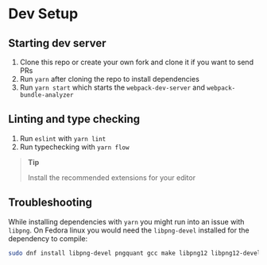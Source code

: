 # Dev Setup

## Starting dev server

1. Clone this repo or create your own fork and clone it if you want to send PRs
2. Run `yarn` after cloning the repo to install dependencies
3. Run `yarn start` which starts the `webpack-dev-server` and `webpack-bundle-analyzer`

## Linting and type checking

1. Run `eslint` with `yarn lint`
2. Run typechecking with `yarn flow`

> **Tip**
>
> Install the recommended extensions for your editor

## Troubleshooting

While installing dependencies with `yarn` you might run into an issue with `libpng`. On Fedora linux you would need the `libpng-devel` installed for the dependency to compile:

```sh
sudo dnf install libpng-devel pngquant gcc make libpng12 libpng12-devel
```
